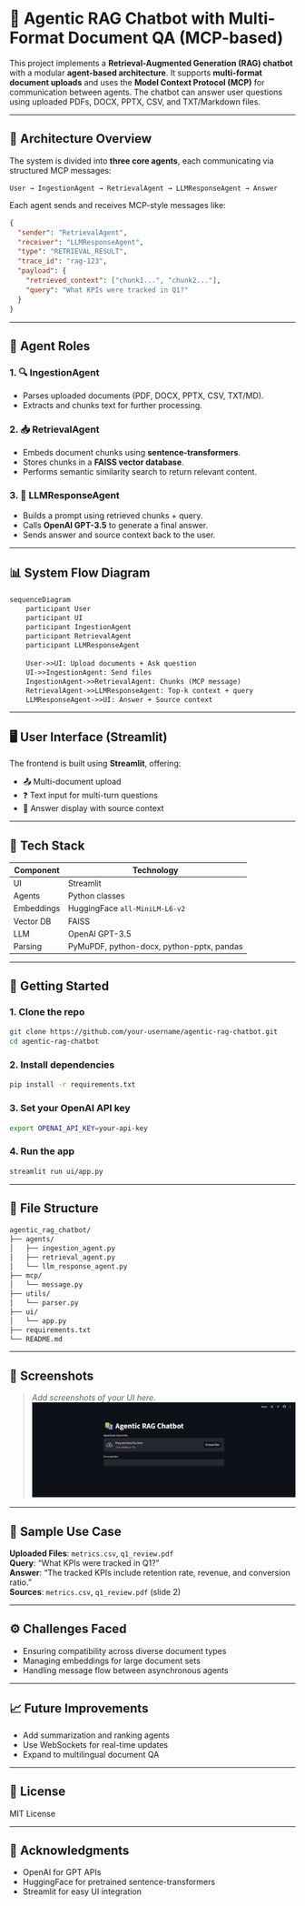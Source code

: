 # 🤖 Agentic RAG Chatbot with Multi-Format Document QA (MCP-based)

This project implements a **Retrieval-Augmented Generation (RAG) chatbot** with a modular **agent-based architecture**. It supports **multi-format document uploads** and uses the **Model Context Protocol (MCP)** for communication between agents. The chatbot can answer user questions using uploaded PDFs, DOCX, PPTX, CSV, and TXT/Markdown files.

---

## 🧠 Architecture Overview

The system is divided into **three core agents**, each communicating via structured MCP messages:

```
User → IngestionAgent → RetrievalAgent → LLMResponseAgent → Answer
```

Each agent sends and receives MCP-style messages like:
```json
{
  "sender": "RetrievalAgent",
  "receiver": "LLMResponseAgent",
  "type": "RETRIEVAL_RESULT",
  "trace_id": "rag-123",
  "payload": {
    "retrieved_context": ["chunk1...", "chunk2..."],
    "query": "What KPIs were tracked in Q1?"
  }
}
```

---

## 🧱 Agent Roles

### 1. 🔍 IngestionAgent
- Parses uploaded documents (PDF, DOCX, PPTX, CSV, TXT/MD).
- Extracts and chunks text for further processing.

### 2. 📥 RetrievalAgent
- Embeds document chunks using **sentence-transformers**.
- Stores chunks in a **FAISS vector database**.
- Performs semantic similarity search to return relevant content.

### 3. 🤖 LLMResponseAgent
- Builds a prompt using retrieved chunks + query.
- Calls **OpenAI GPT-3.5** to generate a final answer.
- Sends answer and source context back to the user.

---

## 📊 System Flow Diagram

```mermaid
sequenceDiagram
    participant User
    participant UI
    participant IngestionAgent
    participant RetrievalAgent
    participant LLMResponseAgent

    User->>UI: Upload documents + Ask question
    UI->>IngestionAgent: Send files
    IngestionAgent->>RetrievalAgent: Chunks (MCP message)
    RetrievalAgent->>LLMResponseAgent: Top-k context + query
    LLMResponseAgent->>UI: Answer + Source context
```

---

## 🖥️ User Interface (Streamlit)

The frontend is built using **Streamlit**, offering:
- 📤 Multi-document upload
- ❓ Text input for multi-turn questions
- 📑 Answer display with source context

---

## 🧰 Tech Stack

| Component | Technology |
|----------|-------------|
| UI       | Streamlit |
| Agents   | Python classes |
| Embeddings | HuggingFace `all-MiniLM-L6-v2` |
| Vector DB | FAISS |
| LLM      | OpenAI GPT-3.5 |
| Parsing  | PyMuPDF, python-docx, python-pptx, pandas |

---

## 🚀 Getting Started

### 1. Clone the repo
```bash
git clone https://github.com/your-username/agentic-rag-chatbot.git
cd agentic-rag-chatbot
```

### 2. Install dependencies
```bash
pip install -r requirements.txt
```

### 3. Set your OpenAI API key
```bash
export OPENAI_API_KEY=your-api-key
```

### 4. Run the app
```bash
streamlit run ui/app.py
```

---

## 📁 File Structure

```
agentic_rag_chatbot/
├── agents/
│   ├── ingestion_agent.py
│   ├── retrieval_agent.py
│   └── llm_response_agent.py
├── mcp/
│   └── message.py
├── utils/
│   └── parser.py
├── ui/
│   └── app.py
├── requirements.txt
└── README.md
```

---

## 📸 Screenshots

> _Add screenshots of your UI here._
![UI Landing Page](image.png)
---

## 🧪 Sample Use Case

**Uploaded Files**: `metrics.csv`, `q1_review.pdf`  
**Query**: “What KPIs were tracked in Q1?”  
**Answer**: “The tracked KPIs include retention rate, revenue, and conversion ratio.”  
**Sources**: `metrics.csv`, `q1_review.pdf` (slide 2)

---

## ⚙️ Challenges Faced

- Ensuring compatibility across diverse document types
- Managing embeddings for large document sets
- Handling message flow between asynchronous agents

---

## 📈 Future Improvements

- Add summarization and ranking agents
- Use WebSockets for real-time updates
- Expand to multilingual document QA

---

## 📜 License

MIT License

---

## 🤝 Acknowledgments

- OpenAI for GPT APIs
- HuggingFace for pretrained sentence-transformers
- Streamlit for easy UI integration
